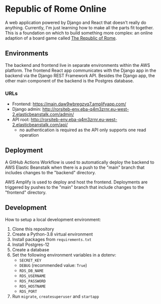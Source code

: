 # Republic of Rome Online

A web application powered by Django and React that doesn't really do anything. Currently, I'm just learning how to make all the parts fit together. This is a foundation on which to build something more complex: an online adaption of a board game called [The Republic of Rome](https://en.wikipedia.org/wiki/Republic_of_Rome_(game)).

## Environments

The backend and frontend live in separate environments within the AWS platform. The frontend React app communicates with the Django app in the backend via the Django REST Framework API. Besides the Django app, the other main component of the backend is the Postgres database.

### URLs

- Frontend: https://main.daw9wbregzvq7.amplifyapp.com/
- Django admin: http://rorsiteb-env.eba-q4m3zrnr.eu-west-2.elasticbeanstalk.com/admin/
- API root: http://rorsiteb-env.eba-q4m3zrnr.eu-west-2.elasticbeanstalk.com/api/
  - no authentication is required as the API only supports one read operation

## Deployment

A GitHub Actions Workflow is used to automatically deploy the backend to AWS Elastic Beanstalk when there is a push to the "main" branch that includes changes to the "backend" directory.

AWS Amplify is used to deploy and host the frontend. Deployments are triggered by pushes to the "main" branch that include changes to the "frontend" directory.

## Development

How to setup a local development environment:

1. Clone this repository
2. Create a Python-3.8 virtual environment
3. Install packages from `requirements.txt`
4. Install Postgres-12
5. Create a database
6. Set the following environment variables in a dotenv:
   - `SECRET_KEY`
   - `DEBUG` (recommended value: `True`)
   - `RDS_DB_NAME`
   - `RDS_USERNAME`
   - `RDS_PASSWORD`
   - `RDS_HOSTNAME`
   - `RDS_PORT`
7. Run `migrate`, `createsuperuser` and `startapp`
